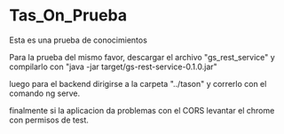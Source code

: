 # Tas_On_Prueba
Esta es una prueba de conocimientos


Para la prueba del mismo favor, descargar el archivo "gs_rest_service" y compilarlo con "java -jar target/gs-rest-service-0.1.0.jar"

luego para el backend dirigirse a la carpeta "../tason" y correrlo con el comando ng serve.

finalmente si la aplicacion da problemas con el CORS levantar el chrome con permisos de test.
